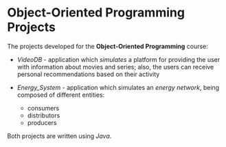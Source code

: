 # Object-Oriented Programming Projects

The projects developed for the **Object-Oriented Programming** course:

- _VideoDB_ - application which _simulates_ a platform for providing the user with
information about movies and series; also, the users can receive personal recommendations based on their activity

- _Energy\_System_ - application which simulates an _energy network_, being composed of different entities:
    - consumers
    - distributors
    - producers

Both projects are written using _Java_.
